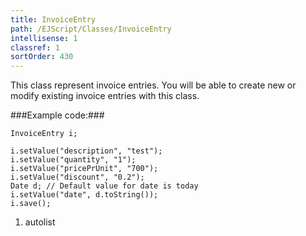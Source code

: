```yaml
---
title: InvoiceEntry
path: /EJScript/Classes/InvoiceEntry
intellisense: 1
classref: 1
sortOrder: 430
---
```


This class represent invoice entries. You will be able to create new or modify existing invoice entries with this class.



###Example code:###


    InvoiceEntry i;
    
    i.setValue("description", "test");
    i.setValue("quantity", "1");
    i.setValue("pricePrUnit", "700");
    i.setValue("discount", "0.2");
    Date d; // Default value for date is today
    i.setValue("date", d.toString());
    i.save();




1. autolist

